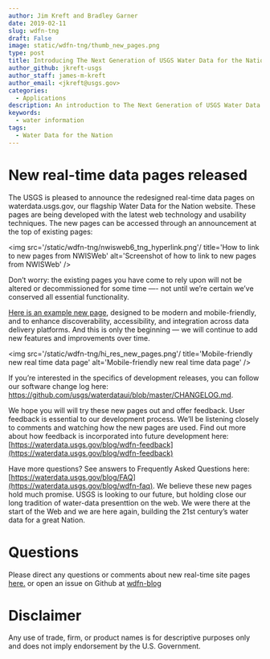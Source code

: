 ```yaml
---
author: Jim Kreft and Bradley Garner
date: 2019-02-11
slug: wdfn-tng
draft: False
image: static/wdfn-tng/thumb_new_pages.png
type: post
title: Introducing The Next Generation of USGS Water Data for the Nation
author_github: jkreft-usgs
author_staff: james-m-kreft
author_email: <jkreft@usgs.gov>
categories:
  - Applications
description: An introduction to The Next Generation of USGS Water Data for the Nation.
keywords:
  - water information
tags:
  - Water Data for the Nation
---
```

New real-time data pages released
=======

The USGS is pleased to announce the redesigned real-time data pages on waterdata.usgs.gov, our flagship Water Data for the Nation website. These pages are being developed with the latest web technology and usability techniques. The new pages can be accessed through an announcement at the top of existing pages:

<img src='/static/wdfn-tng/nwisweb6_tng_hyperlink.png'/ title='How to link to new pages from NWISWeb' alt='Screenshot of how to link to new pages from NWISWeb' />

Don’t worry: the existing pages you have come to rely upon will not be altered or decommissioned for some time —- not until we’re certain we’ve conserved all essential functionality.

[Here is an example new page](https://waterdata.usgs.gov/monitoring-location/09380000/), designed to be modern and mobile-friendly, and to enhance discoverability, accessibility, and integration across data delivery platforms. And this is only the beginning — we will continue to add new features and improvements over time.

<img src='/static/wdfn-tng/hi_res_new_pages.png'/ title='Mobile-friendly new real time data page' alt='Mobile-friendly new real time data page' />

If you’re interested in the specifics of development releases, you can follow our software change log here: https://github.com/usgs/waterdataui/blob/master/CHANGELOG.md.

We hope you will will try these new pages out and offer feedback.  User feedback is essential to our development process. We’ll be listening closely to comments and watching how the new pages are used. Find out more about how feedback is incorporated into future development here: [https://waterdata.usgs.gov/blog/wdfn-feedback](https://waterdata.usgs.gov/blog/wdfn-feedback)

Have more questions? See answers to Frequently Asked Questions here: [https://waterdata.usgs.gov/blog/FAQ](https://waterdata.usgs.gov/blog/wdfn-faq).
We believe these new pages hold much promise.  USGS is looking to our future, but holding close our long tradition of water-data presenttion on the web. We were there at the start of the Web and we are here again, building the 21st century’s water data for a great Nation.



Questions
==========
Please direct any questions or comments about new real-time site pages [here.](https://water.usgs.gov/contact/gsanswers?pemail=gs-w_water_data_for_the_nation&subject=Water%20Data%20for%20the%20Nation%20Updates%20Feedback&viewnote=%3CH1%3EUSGS+WDFN+TNG+Feedback%3C/H1%3E) or open an issue on Github at [wdfn-blog](https://github.com/usgs/wdfn-blog)

Disclaimer
==========
Any use of trade, firm, or product names is for descriptive purposes only and does not imply endorsement by the U.S. Government.
